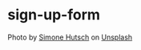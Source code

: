 # sign-up-form

Photo by <a href="https://unsplash.com/@heysupersimi?utm_content=creditCopyText&utm_medium=referral&utm_source=unsplash">Simone Hutsch</a> on <a href="https://unsplash.com/photos/low-angle-photo-of-building-A2sm_WNkb-U?utm_content=creditCopyText&utm_medium=referral&utm_source=unsplash">Unsplash</a>